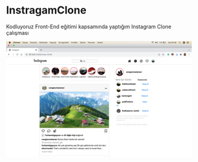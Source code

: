 # InstragamClone
Kodluyoruz Front-End eğitimi kapsamında yaptığım Instagram Clone çalışması

![Instagram Screenshot](instagram.png)
